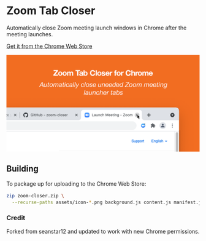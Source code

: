 # Zoom Tab Closer

Automatically close Zoom meeting launch windows in Chrome after the meeting launches.

[Get it from the Chrome Web Store][1]

![screenshot](assets/github_socail_image.png)

## Building

To package up for uploading to the Chrome Web Store:

```sh
zip zoom-closer.zip \
  --recurse-paths assets/icon-*.png background.js content.js manifest.json
```


### Credit

Forked from seanstar12 and updated to work with new Chrome permissions.

[1]: https://chrome.google.com/webstore/detail/zoom-closer/chdbpcoehkphnaefhmggpjfpjhocolfe
